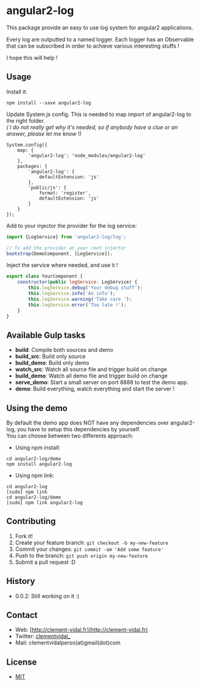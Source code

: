 # angular2-log

This package provide an easy to use log system for angular2 applications.

Every log are outputted to a named logger.
Each logger has an Observable that can be subscribed in order to achieve various interesting stuffs !

I hope this will help !

## Usage

Install it:
```
npm install --save angular2-log
```

Update System.js config.
This is needed to map import of angular2-log to the right folder.  
*( I do not really get why it's needed, so if anybody have a clue or an answer, please
let me know !)*
```
System.config({
    map: {
        'angular2-log': 'node_modules/angular2-log'
    },
    packages: {
        'angular2-log': {
            defaultExtension: 'js'
        },
        'public/js': {
            format: 'register',
            defaultExtension: 'js'
        }
    }
});
```


Add to your injector the provider for the log service:
```javascript
import {LogService} from 'angular2-log/log';

// To add the provider at your root injector
bootstrap(DemoComponent, [LogService]);
```

Inject the service where needed, and use it !

```javascript
export class YourComponent {
    constructor(public logService: LogService) {
		this.logService.debug('Your debug stuff');
		this.logService.info('An info');
		this.logService.warning('Take care ');
		this.logService.error('Too late !');
    }
}
```
## Available Gulp tasks

* **build**: Compile both sources and demo
* **build_src**: Build only source
* **build_demo**: Build only demo
* **watch_src**: Watch all source file and trigger build on change
* **build_demo**: Watch all demo file and trigger build on change
* **serve_demo**: Start a small server on port 8888 to test the demo app.
* **demo**: Build everything, watch everything and start the server !

## Using the demo

By default the demo app does NOT have any dependencies over angular2-log, you have to setup this dependencies by yourself.  
You can choose between two differents approach:
* Using npm install:

```
cd angular2-log/demo
npm install angular2-log
```

* Using npm link:

```
cd angular2-log
[sudo] npm link
cd angular2-log/demo
[sudo] npm link angular2-log
```


## Contributing

1. Fork it!
2. Create your feature branch: `git checkout -b my-new-feature`
3. Commit your changes: `git commit -am 'Add some feature'`
4. Push to the branch: `git push origin my-new-feature`
5. Submit a pull request :D

## History

* 0.0.2: Still working on it :)

## Contact

* Web: [http://clement-vidal.fr](http://clement-vidal.fr)
* Twitter: [clementvidal_](https://twitter.com/clementvidal_)
* Mail: clementvidalperso(at)gmail(dot)com

## License

* [MIT](https://opensource.org/licenses/MIT)
